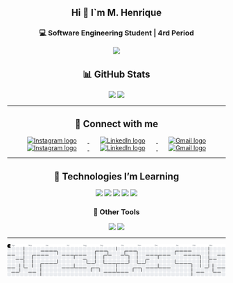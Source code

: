 <h2 align="center">Hi 👋 I`m M. Henrique </h2>
<h3 align="center">💻 Software Engineering Student | 4rd Period</h3>

<p align="center">
  <img src="https://readme-typing-svg.herokuapp.com?font=Fira+Code&duration=3000&pause=1000&color=2F80ED&center=true&vCenter=true&lines=Welcome+to+my+GitHub!;I+love+code+%26+technology!;Always+learning+something+new+%F0%9F%92%BB" />
</p>

<!--![Matheu's GitHub stats](https://github-readme-stats.vercel.app/api?username=Matheushfb067&show_icons=true&theme=tokyonight)11-->

### <h2 align="center">📊 GitHub Stats</h2>

<div align="center">
  <img height="180em" src="https://github-readme-stats.vercel.app/api?username=Matheushfb067&show_icons=true&theme=tokyonight" />
  <img height="180em" src="https://github-readme-stats.vercel.app/api/top-langs/?username=Matheushfb067&layout=compact&langs_count=7&theme=tokyonight" />
</div>

---

### <h2 align="center">📲 Connect with me</h2>


<div align="center">
  <a href="https://www.instagram.com/matheus_hfb" target="_blank">
    <img src="https://raw.githubusercontent.com/danielcranney/readme-generator/main/public/icons/socials/instagram.svg" height="40" style="margin: 0 25px;" alt="Instagram logo" />
  </a>
  <a href="https://www.linkedin.com/in/mateus-henrique-fb/" target="_blank">
    <img src="https://raw.githubusercontent.com/danielcranney/readme-generator/main/public/icons/socials/linkedin.svg" height="40" style="margin: 0 25px;" alt="LinkedIn logo" />
  </a>
  <a href="mailto:matheus.hfb@gmail.com" target="_blank">
    <img src="https://upload.wikimedia.org/wikipedia/commons/4/4e/Gmail_Icon.png" height="40" style="margin: 0 25px;" alt="Gmail logo" />
  </a>
</div>

<div align="center">
  <a href="https://www.instagram.com/matheus_hfb" target="_blank">
    <img src="https://raw.githubusercontent.com/danielcranney/readme-generator/main/public/icons/socials/instagram.svg" height="40" style="margin: 0 25px;" alt="Instagram logo" />
  </a>
  <a href="https://www.linkedin.com/in/mateus-henrique-fb/" target="_blank">
    <img src="https://raw.githubusercontent.com/danielcranney/readme-generator/main/public/icons/socials/linkedin.svg" height="40" style="margin: 0 25px;" alt="LinkedIn logo" />
  </a>
  <a href="mailto:matheus.hfb@gmail.com" target="_blank">
    <img src="https://upload.wikimedia.org/wikipedia/commons/4/4e/Gmail_Icon.png" height="40" style="margin: 0 25px;" alt="Gmail logo" />
  </a>
</div>

---

### <h2 align="center">🚀 Technologies I’m Learning</h2>

<div align="center">
  <img src="https://cdn.jsdelivr.net/gh/devicons/devicon/icons/html5/html5-original.svg" height="40" />
  <img src="https://cdn.jsdelivr.net/gh/devicons/devicon/icons/css3/css3-original.svg" height="40" />
  <img src="https://cdn.jsdelivr.net/gh/devicons/devicon/icons/javascript/javascript-original.svg" height="40" />
  <img src="https://cdn.jsdelivr.net/gh/devicons/devicon/icons/cplusplus/cplusplus-original.svg" height="40" />
  <img src="https://cdn.jsdelivr.net/gh/devicons/devicon/icons/python/python-original.svg" height="40" />
</div>
  
</div>

#### <h3 align="center">🔧 Other Tools</h3>

<div align="center">
  <img src="https://cdn.jsdelivr.net/gh/devicons/devicon/icons/arduino/arduino-original.svg" height="40" />
  <img src="https://cdn.jsdelivr.net/gh/devicons/devicon/icons/gimp/gimp-original.svg" height="40" />
</div>

---

<picture>
  <source media="(prefers-color-scheme: dark)" srcset="https://raw.githubusercontent.com/MatheusNetto1/MatheusNetto1/output/pacman-contribution-graph-dark.svg">
  <source media="(prefers-color-scheme: light)" srcset="https://raw.githubusercontent.com/MatheusNetto1/MatheusNetto1/output/pacman-contribution-graph.svg">
  <img alt="pacman contribution graph" src="https://raw.githubusercontent.com/MatheusNetto1/MatheusNetto1/output/pacman-contribution-graph.svg">
</picture>

